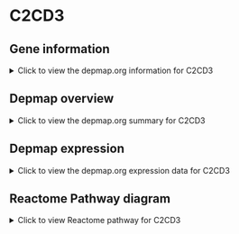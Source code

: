 <h1>C2CD3</h1>

<h2>Gene information</h2>
<details>
  <summary>Click to view the depmap.org information for C2CD3</summary>
  <iframe src="https://depmap.org/portal/gene/C2CD3?tab=about" style="border:none;width:100%;height:800px"></iframe>
</details>

<h2>Depmap overview</h2>
<details>
  <summary>Click to view the depmap.org summary for C2CD3</summary>
  <iframe src="https://depmap.org/portal/gene/C2CD3?tab=overview" style="border:none;width:100%;height:800px"></iframe>
</details>

<h2>Depmap expression</h2>
<details>
  <summary>Click to view the depmap.org expression data for C2CD3</summary>
  <iframe src="https://depmap.org/portal/gene/C2CD3?tab=characterization" style="border:none;width:100%;height:800px"></iframe>
</details>



<h2>Reactome Pathway diagram</h2>
<details>
  <summary>Click to view Reactome pathway for C2CD3</summary>
  <p>Anchoring of the basal body to the plasma membrane</p>
  <iframe src="https://reactome.org/PathwayBrowser/#/R-HSA-5620912" style="border:none;width:100%;height:800px"></iframe>
</details>



